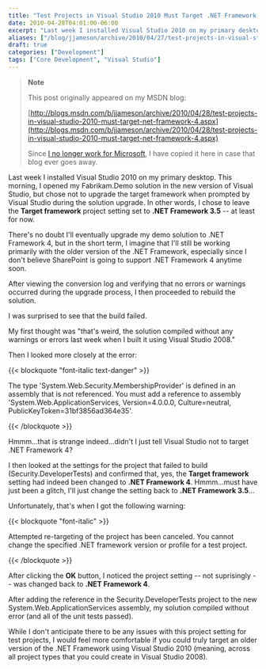 ```yaml
---
title: "Test Projects in Visual Studio 2010 Must Target .NET Framework 4"
date: 2010-04-28T04:01:00-06:00
excerpt: "Last week I installed Visual Studio 2010 on my primary desktop. This morning, I opened my Fabrikam.Demo solution in the new version of Visual Studio, but chose not to upgrade the target framework when prompted by Visual Studio during the solution upgrade..."
aliases: ["/blog/jjameson/archive/2010/04/27/test-projects-in-visual-studio-2010-must-target-net-framework-4.aspx", "/blog/jjameson/archive/2010/04/28/test-projects-in-visual-studio-2010-must-target-net-framework-4.aspx"]
draft: true
categories: ["Development"]
tags: ["Core Development", "Visual Studio"]
---
```


> **Note**
>
> This post originally appeared on my MSDN blog:
>
> [http://blogs.msdn.com/b/jjameson/archive/2010/04/28/test-projects-in-visual-studio-2010-must-target-net-framework-4.aspx](http://blogs.msdn.com/b/jjameson/archive/2010/04/28/test-projects-in-visual-studio-2010-must-target-net-framework-4.aspx)
>
> Since
> [I no longer work for Microsoft](/blog/jjameson/2011/09/02/last-day-with-microsoft),
> I have copied it here in case that blog ever goes away.

Last week I installed Visual Studio 2010 on my primary desktop. This morning, I
opened my Fabrikam.Demo solution in the new version of Visual Studio, but chose
not to upgrade the target framework when prompted by Visual Studio during the
solution upgrade. In other words, I chose to leave the **Target framework**
project setting set to **.NET Framework 3.5** -- at least for now.

There's no doubt I'll eventually upgrade my demo solution to .NET Framework 4,
but in the short term, I imagine that I'll still be working primarily with the
older version of the .NET Framework, especially since I don't believe SharePoint
is going to support .NET Framework 4 anytime soon.

After viewing the conversion log and verifying that no errors or warnings
occurred during the upgrade process, I then proceeded to rebuild the solution.

I was surprised to see that the build failed.

My first thought was "that's weird, the solution compiled without any warnings
or errors last week when I built it using Visual Studio 2008."

Then I looked more closely at the error:

{{< blockquote "font-italic text-danger" >}}

The type 'System.Web.Security.MembershipProvider' is defined in an assembly that is not referenced. You must add a reference to assembly 'System.Web.ApplicationServices, Version=4.0.0.0, Culture=neutral, PublicKeyToken=31bf3856ad364e35'.

{{< /blockquote >}}

Hmmm...that is strange indeed...didn't I just tell Visual Studio not to target
.NET Framework 4?

I then looked at the settings for the project that failed to build
(Security.DeveloperTests) and confirmed that, yes, the **Target framework**
setting had indeed been changed to **.NET Framework 4**. Hmmm...must have just
been a glitch, I'll just change the setting back to **.NET Framework 3.5**...

Unfortunately, that's when I got the following warning:

{{< blockquote "font-italic" >}}

Attempted re-targeting of the project has been canceled. You cannot change the specified .NET framework version or profile for a test project.

{{< /blockquote >}}

After clicking the **OK** button, I noticed the project setting -- not
suprisingly -- was changed back to **.NET Framework 4**.

After adding the reference in the Security.DeveloperTests project to the new
System.Web.ApplicationServices assembly, my solution compiled without error (and
all of the unit tests passed).

While I don't anticipate there to be any issues with this project setting for
test projects, I would feel more comfortable if you could truly target an older
version of the .NET Framework using Visual Studio 2010 (meaning, across all
project types that you could create in Visual Studio 2008).

